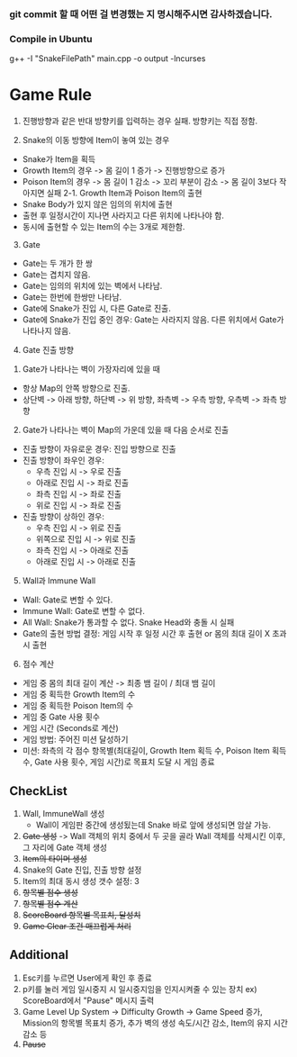 ### git commit 할 때 어떤 걸 변경했는 지 명시해주시면 감사하겠습니다.

### Compile in Ubuntu
g++ -I "SnakeFilePath" main.cpp -o output -lncurses

# Game Rule
1. 진행방향과 같은 반대 방향키를 입력하는 경우 실패. 방향키는 직접 정함.

2. Snake의 이동 방향에 Item이 놓여 있는 경우
- Snake가 Item을 획득
- Growth Item의 경우 -> 몸 길이 1 증가 -> 진행방향으로 증가
- Poison Item의 경우 -> 몸 길이 1 감소 -> 꼬리 부분이 감소 -> 몸 길이 3보다 작아지면 실패
2-1. Growth Item과 Poison Item의 출현
- Snake Body가 있지 않은 임의의 위치에 출현
- 출현 후 일정시간이 지나면 사라지고 다른 위치에 나타나야 함.
- 동시에 출현할 수 있는 Item의 수는 3개로 제한함.

3. Gate
- Gate는 두 개가 한 쌍
- Gate는 겹치지 않음.
- Gate는 임의의 위치에 있는 벽에서 나타남.
- Gate는 한번에 한쌍만 나타남.
- Gate에 Snake가 진입 시, 다른 Gate로 진출.
- Gate에 Snake가 진입 중인 경우: Gate는 사라지지 않음. 다른 위치에서 Gate가 나타나지 않음.

4. Gate 진출 방향
1) Gate가 나타나는 벽이 가장자리에 있을 때
- 항상 Map의 안쪽 방향으로 진출.
- 상단벽 -> 아래 방향, 하단벽 -> 위 방향, 좌측벽 -> 우측 방향, 우측벽 -> 좌측 방향
2) Gate가 나타나는 벽이 Map의 가운데 있을 때 다음 순서로 진출
- 진출 방향이 자유로운 경우: 진입 방향으로 진출
- 진출 방향이 좌우인 경우:
	* 우측 진입 시 -> 우로 진출
	* 아래로 진입 시 -> 좌로 진출
	* 좌측 진입 시 -> 좌로 진출
	* 위로 진입 시 -> 좌로 진출
- 진출 방향이 상하인 경우:
	* 우측 진입 시 -> 위로 진출
	* 위쪽으로 진입 시 -> 위로 진출
	* 좌측 진입 시 -> 아래로 진출
	* 아래로 진입 시 -> 아래로 진출

5. Wall과 Immune Wall
- Wall: Gate로 변할 수 있다.
- Immune Wall: Gate로 변할 수 없다.
- All Wall: Snake가 통과할 수 없다. Snake Head와 충돌 시 실패
- Gate의 출현 방법 결정: 게임 시작 후 일정 시간 후 출현 or 몸의 최대 길이 X 초과 시 출현

6. 점수 계산
- 게임 중 몸의 최대 길이 계산 -> 최종 뱀 길이 / 최대 뱀 길이
- 게임 중 획득한 Growth Item의 수
- 게임 중 획득한 Poison Item의 수
- 게임 중 Gate 사용 횟수
- 게임 시간 (Seconds로 계산)
- 게임 방법: 주어진 미션 달성하기
- 미션: 좌측의 각 점수 항목별(최대길이, Growth Item 획득 수, Poison Item 획득 수, Gate 사용 횟수, 게임 시간)로 목표치 도달 시 게임 종료

## CheckList
1. Wall, ImmuneWall 생성
	* Wall이 게임판 중간에 생성됬는데 Snake 바로 앞에 생성되면 암살 가능.
2. ~~Gate 생성~~ -> Wall 객체의 위치 중에서 두 곳을 골라 Wall 객체를 삭제시킨 이후, 그 자리에 Gate 객체 생성
3. ~~Item의 타이머 생성~~
4. Snake의 Gate 진입, 진출 방향 설정
5. Item의 최대 동시 생성 갯수 설정: 3
6. ~~항목별 점수 생성~~
7. ~~항목별 점수 계산~~
8. ~~ScoreBoard 항목별 목표치, 달성치~~
9. ~~Game Clear 조건 매끄럽게 처리~~

## Additional
1. Esc키를 누르면 User에게 확인 후 종료
2. p키를 눌러 게임 일시중지 시 일시중지임을 인지시켜줄 수 있는 장치 ex) ScoreBoard에서 "Pause" 메시지 출력
3. Game Level Up System -> Difficulty Growth
-> Game Speed 증가, Mission의 항목별 목표치 증가, 추가 벽의 생성 속도/시간 감소, Item의 유지 시간 감소 등
4. ~~Pause~~
